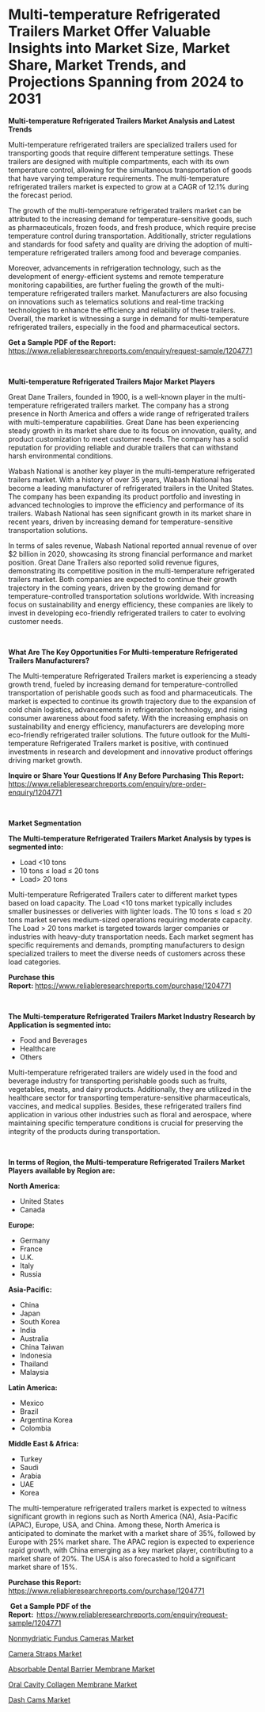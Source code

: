 <p><h1>Multi-temperature Refrigerated Trailers Market Offer Valuable Insights into Market Size, Market Share, Market Trends, and Projections Spanning from 2024 to 2031</h1></p><p><strong>Multi-temperature Refrigerated Trailers Market Analysis and Latest Trends</strong></p>
<p><p>Multi-temperature refrigerated trailers are specialized trailers used for transporting goods that require different temperature settings. These trailers are designed with multiple compartments, each with its own temperature control, allowing for the simultaneous transportation of goods that have varying temperature requirements. The multi-temperature refrigerated trailers market is expected to grow at a CAGR of 12.1% during the forecast period.</p><p>The growth of the multi-temperature refrigerated trailers market can be attributed to the increasing demand for temperature-sensitive goods, such as pharmaceuticals, frozen foods, and fresh produce, which require precise temperature control during transportation. Additionally, stricter regulations and standards for food safety and quality are driving the adoption of multi-temperature refrigerated trailers among food and beverage companies.</p><p>Moreover, advancements in refrigeration technology, such as the development of energy-efficient systems and remote temperature monitoring capabilities, are further fueling the growth of the multi-temperature refrigerated trailers market. Manufacturers are also focusing on innovations such as telematics solutions and real-time tracking technologies to enhance the efficiency and reliability of these trailers. Overall, the market is witnessing a surge in demand for multi-temperature refrigerated trailers, especially in the food and pharmaceutical sectors.</p></p>
<p><strong>Get a Sample PDF of the Report:&nbsp;</strong> <a href="https://www.reliableresearchreports.com/enquiry/request-sample/1204771">https://www.reliableresearchreports.com/enquiry/request-sample/1204771</a></p>
<p>&nbsp;</p>
<p><strong>Multi-temperature Refrigerated Trailers Major Market Players</strong></p>
<p><p>Great Dane Trailers, founded in 1900, is a well-known player in the multi-temperature refrigerated trailers market. The company has a strong presence in North America and offers a wide range of refrigerated trailers with multi-temperature capabilities. Great Dane has been experiencing steady growth in its market share due to its focus on innovation, quality, and product customization to meet customer needs. The company has a solid reputation for providing reliable and durable trailers that can withstand harsh environmental conditions.</p><p>Wabash National is another key player in the multi-temperature refrigerated trailers market. With a history of over 35 years, Wabash National has become a leading manufacturer of refrigerated trailers in the United States. The company has been expanding its product portfolio and investing in advanced technologies to improve the efficiency and performance of its trailers. Wabash National has seen significant growth in its market share in recent years, driven by increasing demand for temperature-sensitive transportation solutions.</p><p>In terms of sales revenue, Wabash National reported annual revenue of over $2 billion in 2020, showcasing its strong financial performance and market position. Great Dane Trailers also reported solid revenue figures, demonstrating its competitive position in the multi-temperature refrigerated trailers market. Both companies are expected to continue their growth trajectory in the coming years, driven by the growing demand for temperature-controlled transportation solutions worldwide. With increasing focus on sustainability and energy efficiency, these companies are likely to invest in developing eco-friendly refrigerated trailers to cater to evolving customer needs.</p></p>
<p>&nbsp;</p>
<p><strong>What Are The Key Opportunities For Multi-temperature Refrigerated Trailers Manufacturers?</strong></p>
<p><p>The Multi-temperature Refrigerated Trailers market is experiencing a steady growth trend, fueled by increasing demand for temperature-controlled transportation of perishable goods such as food and pharmaceuticals. The market is expected to continue its growth trajectory due to the expansion of cold chain logistics, advancements in refrigeration technology, and rising consumer awareness about food safety. With the increasing emphasis on sustainability and energy efficiency, manufacturers are developing more eco-friendly refrigerated trailer solutions. The future outlook for the Multi-temperature Refrigerated Trailers market is positive, with continued investments in research and development and innovative product offerings driving market growth.</p></p>
<p><strong>Inquire or Share Your Questions If Any Before Purchasing This Report:</strong> <a href="https://www.reliableresearchreports.com/enquiry/pre-order-enquiry/1204771">https://www.reliableresearchreports.com/enquiry/pre-order-enquiry/1204771</a></p>
<p>&nbsp;</p>
<p><strong>Market Segmentation</strong></p>
<p><strong>The Multi-temperature Refrigerated Trailers Market Analysis by types is segmented into:</strong></p>
<p><ul><li>Load <10 tons</li><li>10 tons ≤ load ≤ 20 tons</li><li>Load> 20 tons</li></ul></p>
<p><p>Multi-temperature Refrigerated Trailers cater to different market types based on load capacity. The Load <10 tons market typically includes smaller businesses or deliveries with lighter loads. The 10 tons ≤ load ≤ 20 tons market serves medium-sized operations requiring moderate capacity. The Load > 20 tons market is targeted towards larger companies or industries with heavy-duty transportation needs. Each market segment has specific requirements and demands, prompting manufacturers to design specialized trailers to meet the diverse needs of customers across these load categories.</p></p>
<p><strong>Purchase this Report:&nbsp;</strong><a href="https://www.reliableresearchreports.com/purchase/1204771">https://www.reliableresearchreports.com/purchase/1204771</a></p>
<p>&nbsp;</p>
<p><strong>The Multi-temperature Refrigerated Trailers Market Industry Research by Application is segmented into:</strong></p>
<p><ul><li>Food and Beverages</li><li>Healthcare</li><li>Others</li></ul></p>
<p><p>Multi-temperature refrigerated trailers are widely used in the food and beverage industry for transporting perishable goods such as fruits, vegetables, meats, and dairy products. Additionally, they are utilized in the healthcare sector for transporting temperature-sensitive pharmaceuticals, vaccines, and medical supplies. Besides, these refrigerated trailers find application in various other industries such as floral and aerospace, where maintaining specific temperature conditions is crucial for preserving the integrity of the products during transportation.</p></p>
<p>&nbsp;</p>
<p><strong>In terms of Region, the Multi-temperature Refrigerated Trailers Market Players available by Region are:</strong></p>
<p>
    <p> <strong> North America: </strong>
        <ul>
            <li>United States</li>
            <li>Canada</li>
        </ul>
        </p> 
    <p> <strong> Europe: </strong>
        <ul>
            <li>Germany</li>
            <li>France</li>
            <li>U.K.</li>
            <li>Italy</li>
            <li>Russia</li>
        </ul>
        </p> 
    <p> <strong> Asia-Pacific: </strong>
        <ul>
            <li>China</li>
            <li>Japan</li>
            <li>South Korea</li>
            <li>India</li>
            <li>Australia</li>
            <li>China Taiwan</li>
            <li>Indonesia</li>
            <li>Thailand</li>
            <li>Malaysia</li>
        </ul>
        </p> 
    <p> <strong> Latin America: </strong>
        <ul>
            <li>Mexico</li>
            <li>Brazil</li>
            <li>Argentina Korea</li>
            <li>Colombia</li>
        </ul>
        </p> 
    <p> <strong> Middle East & Africa: </strong>
        <ul>
            <li>Turkey</li>
            <li>Saudi</li>
            <li>Arabia</li>
            <li>UAE</li>
            <li>Korea</li>
        </ul>
    </p>
    </p>
<p><p>The multi-temperature refrigerated trailers market is expected to witness significant growth in regions such as North America (NA), Asia-Pacific (APAC), Europe, USA, and China. Among these, North America is anticipated to dominate the market with a market share of 35%, followed by Europe with 25% market share. The APAC region is expected to experience rapid growth, with China emerging as a key market player, contributing to a market share of 20%. The USA is also forecasted to hold a significant market share of 15%.</p></p>
<p><strong>Purchase this Report: </strong><a href="https://www.reliableresearchreports.com/purchase/1204771">https://www.reliableresearchreports.com/purchase/1204771</a></p>
<p>&nbsp;<strong>Get a Sample PDF of the Report:&nbsp;&nbsp;</strong><a href="https://www.reliableresearchreports.com/enquiry/request-sample/1204771">https://www.reliableresearchreports.com/enquiry/request-sample/1204771</a></p>
<p><strong></strong></p>
<p><p><a href="https://medium.com/@suepaterson547/nonmydriatic-fundus-cameras-market-share-evolution-and-market-growth-trends-2024-2031-e159a8b492b5">Nonmydriatic Fundus Cameras Market</a></p><p><a href="https://github.com/derrinmiltonellis35gcl/Market-Research-Report-List-1/blob/main/camera-straps-market.md">Camera Straps Market</a></p><p><a href="https://medium.com/@suepaterson547/absorbable-dental-barrier-membrane-nbsp-market-focuses-on-market-share-size-and-projected-forecast-e275f8a25b64">Absorbable Dental Barrier Membrane Market</a></p><p><a href="https://medium.com/@suepaterson547/oral-cavity-collagen-membrane-market-insights-into-market-cagr-market-trends-and-growth-fb3f93e10e37">Oral Cavity Collagen Membrane Market</a></p><p><a href="https://github.com/khansimonweber1lqujlwoz15d/Market-Research-Report-List-1/blob/main/dash-cams-market.md">Dash Cams Market</a></p></p>